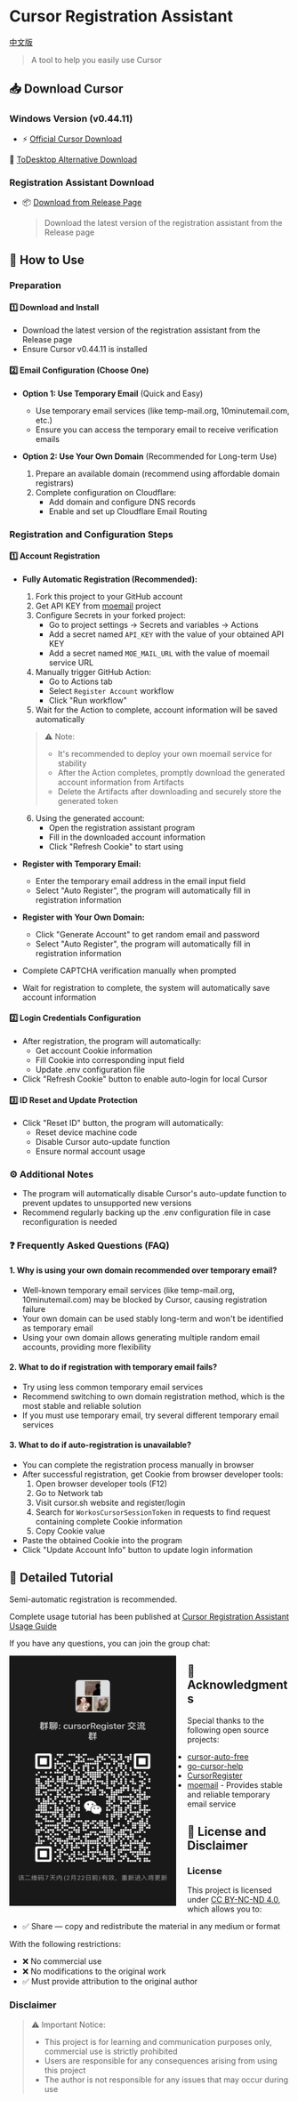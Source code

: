 # Cursor Registration Assistant

[中文版](./README.md)

> A tool to help you easily use Cursor

## 📥 Download Cursor

### Windows Version (v0.44.11)

- ⚡ [Official Cursor Download](https://downloader.cursor.sh/builds/250103fqxdt5u9z/windows/nsis/x64)

🔄 [ToDesktop Alternative Download](https://download.todesktop.com/230313mzl4w4u92/Cursor%20Setup%200.44.11%20-%20Build%20250103fqxdt5u9z-x64.exe)

### Registration Assistant Download

- 📦 [Download from Release Page](https://github.com/ktovoz/cursorRegister/releases)
  > Download the latest version of the registration assistant from the Release page

## 🔐 How to Use

### Preparation

#### 1️⃣ Download and Install

- Download the latest version of the registration assistant from the Release page
- Ensure Cursor v0.44.11 is installed

#### 2️⃣ Email Configuration (Choose One)

- **Option 1: Use Temporary Email** (Quick and Easy)
    - Use temporary email services (like temp-mail.org, 10minutemail.com, etc.)
    - Ensure you can access the temporary email to receive verification emails

- **Option 2: Use Your Own Domain** (Recommended for Long-term Use)
    1. Prepare an available domain (recommend using affordable domain registrars)
    2. Complete configuration on Cloudflare:
        - Add domain and configure DNS records
        - Enable and set up Cloudflare Email Routing

### Registration and Configuration Steps

#### 1️⃣ Account Registration

- **Fully Automatic Registration (Recommended):**
    1. Fork this project to your GitHub account
    2. Get API KEY from [moemail](https://github.com/beilunyang/moemail) project
    3. Configure Secrets in your forked project:
        - Go to project settings -> Secrets and variables -> Actions
        - Add a secret named `API_KEY` with the value of your obtained API KEY
        - Add a secret named `MOE_MAIL_URL` with the value of moemail service URL
    4. Manually trigger GitHub Action:
        - Go to Actions tab
        - Select `Register Account` workflow
        - Click "Run workflow"
    5. Wait for the Action to complete, account information will be saved automatically
    > ⚠️ Note:
    > - It's recommended to deploy your own moemail service for stability
    > - After the Action completes, promptly download the generated account information from Artifacts
    > - Delete the Artifacts after downloading and securely store the generated token
    6. Using the generated account:
        - Open the registration assistant program
        - Fill in the downloaded account information
        - Click "Refresh Cookie" to start using

- **Register with Temporary Email:**
    - Enter the temporary email address in the email input field
    - Select "Auto Register", the program will automatically fill in registration information

- **Register with Your Own Domain:**
    - Click "Generate Account" to get random email and password
    - Select "Auto Register", the program will automatically fill in registration information

- Complete CAPTCHA verification manually when prompted
- Wait for registration to complete, the system will automatically save account information

#### 2️⃣ Login Credentials Configuration

- After registration, the program will automatically:
    - Get account Cookie information
    - Fill Cookie into corresponding input field
    - Update .env configuration file
- Click "Refresh Cookie" button to enable auto-login for local Cursor

#### 3️⃣ ID Reset and Update Protection

- Click "Reset ID" button, the program will automatically:
    - Reset device machine code
    - Disable Cursor auto-update function
    - Ensure normal account usage

### ⚙️ Additional Notes

- The program will automatically disable Cursor's auto-update function to prevent updates to unsupported new versions
- Recommend regularly backing up the .env configuration file in case reconfiguration is needed

### ❓ Frequently Asked Questions (FAQ)

#### 1. Why is using your own domain recommended over temporary email?

- Well-known temporary email services (like temp-mail.org, 10minutemail.com) may be blocked by Cursor, causing
  registration failure
- Your own domain can be used stably long-term and won't be identified as temporary email
- Using your own domain allows generating multiple random email accounts, providing more flexibility

#### 2. What to do if registration with temporary email fails?

- Try using less common temporary email services
- Recommend switching to own domain registration method, which is the most stable and reliable solution
- If you must use temporary email, try several different temporary email services

#### 3. What to do if auto-registration is unavailable?

- You can complete the registration process manually in browser
- After successful registration, get Cookie from browser developer tools:
    1. Open browser developer tools (F12)
    2. Go to Network tab
    3. Visit cursor.sh website and register/login
    4. Search for `WorkosCursorSessionToken` in requests to find request containing complete Cookie information
    5. Copy Cookie value
- Paste the obtained Cookie into the program
- Click "Update Account Info" button to update login information

## 📖 Detailed Tutorial

Semi-automatic registration is recommended.

Complete usage tutorial has been published at [Cursor Registration Assistant Usage Guide](https://www.ktovoz.com/blog/%E6%95%99%E5%AD%A6/Cursor%E6%B3%A8%E5%86%8C%E5%8A%A9%E6%89%8B%E9%A3%9F%E7%94%A8%E6%8C%87%E5%8D%97)

If you have any questions, you can join the group chat:

<img src="assets/wx_20250215215655.jpg" width="300" height="450" alt="Join Group Chat" style="float: left; margin-right: 20px;">

## 🙏 Acknowledgments

Special thanks to the following open source projects:

- [cursor-auto-free](https://github.com/chengazhen/cursor-auto-free)
- [go-cursor-help](https://github.com/yuaotian/go-cursor-help)
- [CursorRegister](https://github.com/JiuZ-Chn/CursorRegister)
- [moemail](https://github.com/beilunyang/moemail) - Provides stable and reliable temporary email service

## 📜 License and Disclaimer

### License

This project is licensed under [CC BY-NC-ND 4.0](https://creativecommons.org/licenses/by-nc-nd/4.0/), which allows you
to:

- ✅ Share — copy and redistribute the material in any medium or format

With the following restrictions:

- ❌ No commercial use
- ❌ No modifications to the original work
- ✅ Must provide attribution to the original author

### Disclaimer

> ⚠️ Important Notice:
> - This project is for learning and communication purposes only, commercial use is strictly prohibited
> - Users are responsible for any consequences arising from using this project
> - The author is not responsible for any issues that may occur during use 